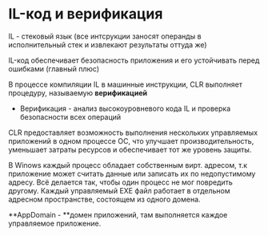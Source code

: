 # IL-код и верификация 

IL - стековый язык \(все интсрукции заносят операнды в исполнительный стек и извлекают результаты оттуда же\)

IL-код обеспечивает безопасность приложения и его устойчивать перед ошибками \(главный плюс\)

В процессе компиляции IL в машинные инструкции, CLR выполняет процедуру, называемую **верификацией**

* Верификация - анализ высокоуровневого кода IL и проверка безопасности всех операций

CLR предоставляет возможность выполнения нескольких управляемых приложений в одном процессе ОС, что улучшает производительность, уменьшает затраты ресурсов и обеспечивает тот же уровень защиты.

В Winows каждый процесс обладает собственным вирт. адресом, т.к приложение может считать данные или записать их по недопустимому адресу. Всё делается так, чтобы один процесс не мог повредить другому. Каждый управляемый EXE файл работает в отдельном адресном пространстве, состоящем из одного домена.

**AppDomain - **домен приложений, там выполняется каждое управляемое приложение.







